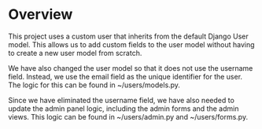 # Overview


This project uses a custom user that inherits from the default Django User model. This allows us to add custom fields to the user model without having to create a new user model from scratch.

We have also changed the user model so that it does not use the username field. Instead, we use the email field as the unique identifier for the user. The logic for this can be found in ~/users/models.py.

Since we have eliminated the username field, we have also needed to update the admin panel logic, including the admin forms and the admin views. This logic can be found in ~/users/admin.py and ~/users/forms.py.